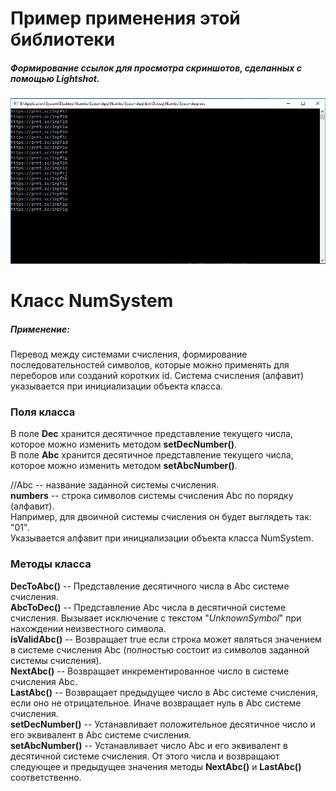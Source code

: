 ﻿# Пример применения этой библиотеки
##### Формирование ссылок для просмотра скриншотов, сделанных с помощью _Lightshot_.
![Скриншот](screenshot.png)

# Класс NumSystem
##### Применение:
Перевод между системами счисления, формирование последовательностей символов, которые можно применять для переборов или созданий коротких id. 
Система счисления (алфавит) указывается при инициализации объекта класса.

### Поля класса
В поле **Dec** хранится десятичное представление текущего числа, которое можно изменить методом **setDecNumber()**.  
В поле **Abc** хранится десятичное представление текущего числа, которое можно изменить методом **setAbcNumber()**.  
  
//Abc -- название заданной системы счисления.  
**numbers** -- cтрока символов системы счисления Abc по порядку (алфавит).  
Например, для двоичной системы счисления он будет выглядеть так: "01".  
Указывается алфавит при инициализации объекта класса NumSystem.  

### Методы класса
**DecToAbc()** -- Представление десятичного числа в Abc системе счисления.  
**AbcToDec()** -- Представление Abc числа в десятичной системе счисления. Вызывает исключение с текстом "_UnknownSymbol_" при нахождении неизвестного символа.  
**isValidAbc()** -- Возвращает true если строка может являться значением в системе счисления Abc (полностью состоит из символов заданной системы счисления).  
**NextAbc()** -- Возвращает инкрементированное число в системе счисления Abc.  
**LastAbc()** -- Возвращает предыдущее число в Abc системе счисления, если оно не отрицательное. Иначе возвращает нуль в Abc системе счисления.  
**setDecNumber()** -- Устанавливает положительное десятичное число и его эквивалент в Abc системе счисления.   
**setAbcNumber()** -- Устанавливает число Abc и его эквивалент в десятичной системе счисления. От этого числа и возвращают следующее и предыдущее значения методы **NextAbc()** и **LastAbc()** соответственно.  
